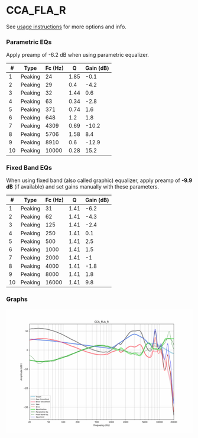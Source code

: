 # CCA_FLA_R
See [usage instructions](https://github.com/jaakkopasanen/AutoEq#usage) for more options and info.

### Parametric EQs
Apply preamp of -6.2 dB when using parametric equalizer.

|   # | Type    |   Fc (Hz) |    Q |   Gain (dB) |
|-----|---------|-----------|------|-------------|
|   1 | Peaking |        24 | 1.85 |        -0.1 |
|   2 | Peaking |        29 | 0.4  |        -4.2 |
|   3 | Peaking |        32 | 1.44 |         0.6 |
|   4 | Peaking |        63 | 0.34 |        -2.8 |
|   5 | Peaking |       371 | 0.74 |         1.6 |
|   6 | Peaking |       648 | 1.2  |         1.8 |
|   7 | Peaking |      4309 | 0.69 |       -10.2 |
|   8 | Peaking |      5706 | 1.58 |         8.4 |
|   9 | Peaking |      8910 | 0.6  |       -12.9 |
|  10 | Peaking |     10000 | 0.28 |        15.2 |

### Fixed Band EQs
When using fixed band (also called graphic) equalizer, apply preamp of **-9.9 dB** (if available) and set gains manually with these parameters.

|   # | Type    |   Fc (Hz) |    Q |   Gain (dB) |
|-----|---------|-----------|------|-------------|
|   1 | Peaking |        31 | 1.41 |        -6.2 |
|   2 | Peaking |        62 | 1.41 |        -4.3 |
|   3 | Peaking |       125 | 1.41 |        -2.4 |
|   4 | Peaking |       250 | 1.41 |         0.1 |
|   5 | Peaking |       500 | 1.41 |         2.5 |
|   6 | Peaking |      1000 | 1.41 |         1.5 |
|   7 | Peaking |      2000 | 1.41 |        -1   |
|   8 | Peaking |      4000 | 1.41 |        -1.8 |
|   9 | Peaking |      8000 | 1.41 |         1.8 |
|  10 | Peaking |     16000 | 1.41 |         9.8 |

### Graphs
![](./CCA_FLA_R.png)
